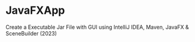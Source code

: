 # JavaFXApp
Create a Executable Jar File with GUI using IntelliJ IDEA, Maven, JavaFX &amp; SceneBuilder (2023)

